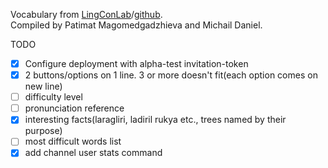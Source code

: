 Vocabulary from [LingConLab](http://lingconlab.ru/TukitaDict/)/[github](https://github.com/LingConLab/TukitaDict).  
Compiled by Patimat Magomedgadzhieva and Michail Daniel.  


TODO
- [x] Configure deployment with alpha-test invitation-token
- [x] 2 buttons/options on 1 line. 3 or more doesn't fit(each option comes on new line)
- [ ] difficulty level
- [ ] pronunciation reference
- [x] interesting facts(laragliri, ladiril rukya etc., trees named by their purpose)
- [ ] most difficult words list
- [x] add channel user stats command